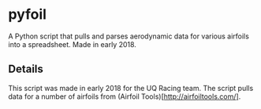 # pyfoil
A Python script that pulls and parses aerodynamic data for various airfoils into a spreadsheet. Made in early 2018.

## Details
This script was made in early 2018 for the UQ Racing team. The script pulls data for a number of airfoils from (Airfoil Tools)[http://airfoiltools.com/]. 
